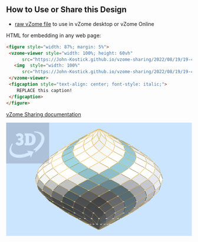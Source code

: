 
## How to Use or Share this Design

 - [raw vZome file](<https://raw.githubusercontent.com/John-Kostick/vzome-sharing/main/2022/08/19/19-48-52-yellow-9-zone-doubled/yellow-9-zone-doubled.vZome>) to use in vZome desktop or vZome Online
 
 HTML for embedding in any web page:
 ```html
<figure style="width: 87%; margin: 5%">
  <vzome-viewer style="width: 100%; height: 60vh"
       src="https://John-Kostick.github.io/vzome-sharing/2022/08/19/19-48-52-yellow-9-zone-doubled/yellow-9-zone-doubled.vZome" >
    <img  style="width: 100%"
       src="https://John-Kostick.github.io/vzome-sharing/2022/08/19/19-48-52-yellow-9-zone-doubled/yellow-9-zone-doubled.png" >
  </vzome-viewer>
  <figcaption style="text-align: center; font-style: italic;">
     REPLACE this caption!
  </figcaption>
</figure>
 ```

[vZome Sharing documentation](https://vzome.github.io/vzome/sharing.html#how-it-works)

![Image](<yellow-9-zone-doubled.png>)

